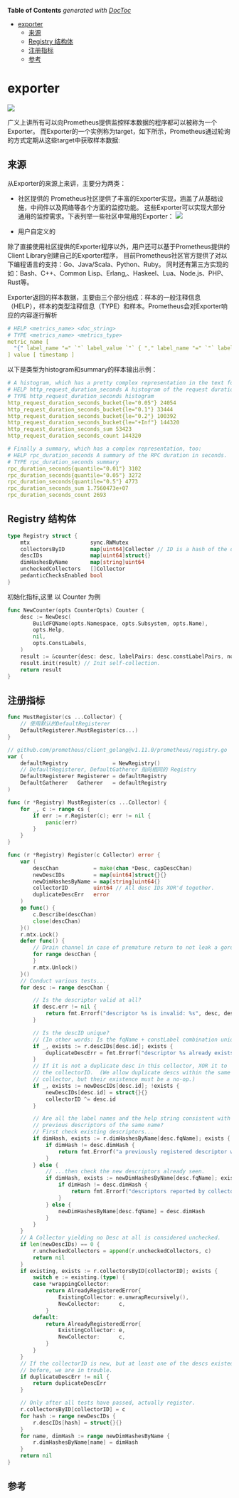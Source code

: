 <!-- START doctoc generated TOC please keep comment here to allow auto update -->
<!-- DON'T EDIT THIS SECTION, INSTEAD RE-RUN doctoc TO UPDATE -->
**Table of Contents**  *generated with [DocToc](https://github.com/thlorenz/doctoc)*

- [exporter](#exporter)
  - [来源](#%E6%9D%A5%E6%BA%90)
  - [Registry 结构体](#registry-%E7%BB%93%E6%9E%84%E4%BD%93)
  - [注册指标](#%E6%B3%A8%E5%86%8C%E6%8C%87%E6%A0%87)
  - [参考](#%E5%8F%82%E8%80%83)

<!-- END doctoc generated TOC please keep comment here to allow auto update -->

# exporter
![](.exporter_images/exporter.png)

广义上讲所有可以向Prometheus提供监控样本数据的程序都可以被称为一个Exporter。
而Exporter的一个实例称为target，如下所示，Prometheus通过轮询的方式定期从这些target中获取样本数据:


## 来源
从Exporter的来源上来讲，主要分为两类：

- 社区提供的
  Prometheus社区提供了丰富的Exporter实现，涵盖了从基础设施，中间件以及网络等各个方面的监控功能。
  这些Exporter可以实现大部分通用的监控需求。下表列举一些社区中常用的Exporter：
![](.exporter_images/exporter_source.png)
  
- 用户自定义的

除了直接使用社区提供的Exporter程序以外，用户还可以基于Prometheus提供的Client Library创建自己的Exporter程序，
目前Prometheus社区官方提供了对以下编程语言的支持：Go、Java/Scala、Python、Ruby。
同时还有第三方实现的如：Bash、C++、Common Lisp、Erlang,、Haskeel、Lua、Node.js、PHP、Rust等。


Exporter返回的样本数据，主要由三个部分组成：样本的一般注释信息（HELP），样本的类型注释信息（TYPE）和样本。Prometheus会对Exporter响应的内容逐行解析
```yaml
# HELP <metrics_name> <doc_string>
# TYPE <metrics_name> <metrics_type>
metric_name [
  "{" label_name "=" `"` label_value `"` { "," label_name "=" `"` label_value `"` } [ "," ] "}"
] value [ timestamp ]
```

以下是类型为histogram和summary的样本输出示例：
```yaml
# A histogram, which has a pretty complex representation in the text format:
# HELP http_request_duration_seconds A histogram of the request duration.
# TYPE http_request_duration_seconds histogram
http_request_duration_seconds_bucket{le="0.05"} 24054
http_request_duration_seconds_bucket{le="0.1"} 33444
http_request_duration_seconds_bucket{le="0.2"} 100392
http_request_duration_seconds_bucket{le="+Inf"} 144320
http_request_duration_seconds_sum 53423
http_request_duration_seconds_count 144320

# Finally a summary, which has a complex representation, too:
# HELP rpc_duration_seconds A summary of the RPC duration in seconds.
# TYPE rpc_duration_seconds summary
rpc_duration_seconds{quantile="0.01"} 3102
rpc_duration_seconds{quantile="0.05"} 3272
rpc_duration_seconds{quantile="0.5"} 4773
rpc_duration_seconds_sum 1.7560473e+07
rpc_duration_seconds_count 2693
```


## Registry 结构体
```go
type Registry struct {
	mtx                   sync.RWMutex
	collectorsByID        map[uint64]Collector // ID is a hash of the descIDs.
	descIDs               map[uint64]struct{}
	dimHashesByName       map[string]uint64
	uncheckedCollectors   []Collector
	pedanticChecksEnabled bool
}
```

初始化指标,这里 以 Counter 为例

```go
func NewCounter(opts CounterOpts) Counter {
	desc := NewDesc(
		BuildFQName(opts.Namespace, opts.Subsystem, opts.Name),
		opts.Help,
		nil,
		opts.ConstLabels,
	)
	result := &counter{desc: desc, labelPairs: desc.constLabelPairs, now: time.Now}
	result.init(result) // Init self-collection.
	return result
}

```



## 注册指标


```go
func MustRegister(cs ...Collector) {
	// 使用默认的DefaultRegisterer
	DefaultRegisterer.MustRegister(cs...)
}

```

```go
// github.com/prometheus/client_golang@v1.11.0/prometheus/registry.go
var (
	defaultRegistry              = NewRegistry()
	// DefaultRegisterer, DefaultGatherer 指向相同的 Registry
	DefaultRegisterer Registerer = defaultRegistry
	DefaultGatherer   Gatherer   = defaultRegistry
)
```

```go
func (r *Registry) MustRegister(cs ...Collector) {
	for _, c := range cs {
		if err := r.Register(c); err != nil {
			panic(err)
		}
	}
}

func (r *Registry) Register(c Collector) error {
	var (
		descChan           = make(chan *Desc, capDescChan)
		newDescIDs         = map[uint64]struct{}{}
		newDimHashesByName = map[string]uint64{}
		collectorID        uint64 // All desc IDs XOR'd together.
		duplicateDescErr   error
	)
	go func() {
		c.Describe(descChan)
		close(descChan)
	}()
	r.mtx.Lock()
	defer func() {
		// Drain channel in case of premature return to not leak a goroutine.
		for range descChan {
		}
		r.mtx.Unlock()
	}()
	// Conduct various tests...
	for desc := range descChan {

		// Is the descriptor valid at all?
		if desc.err != nil {
			return fmt.Errorf("descriptor %s is invalid: %s", desc, desc.err)
		}

		// Is the descID unique?
		// (In other words: Is the fqName + constLabel combination unique?)
		if _, exists := r.descIDs[desc.id]; exists {
			duplicateDescErr = fmt.Errorf("descriptor %s already exists with the same fully-qualified name and const label values", desc)
		}
		// If it is not a duplicate desc in this collector, XOR it to
		// the collectorID.  (We allow duplicate descs within the same
		// collector, but their existence must be a no-op.)
		if _, exists := newDescIDs[desc.id]; !exists {
			newDescIDs[desc.id] = struct{}{}
			collectorID ^= desc.id
		}

		// Are all the label names and the help string consistent with
		// previous descriptors of the same name?
		// First check existing descriptors...
		if dimHash, exists := r.dimHashesByName[desc.fqName]; exists {
			if dimHash != desc.dimHash {
				return fmt.Errorf("a previously registered descriptor with the same fully-qualified name as %s has different label names or a different help string", desc)
			}
		} else {
			// ...then check the new descriptors already seen.
			if dimHash, exists := newDimHashesByName[desc.fqName]; exists {
				if dimHash != desc.dimHash {
					return fmt.Errorf("descriptors reported by collector have inconsistent label names or help strings for the same fully-qualified name, offender is %s", desc)
				}
			} else {
				newDimHashesByName[desc.fqName] = desc.dimHash
			}
		}
	}
	// A Collector yielding no Desc at all is considered unchecked.
	if len(newDescIDs) == 0 {
		r.uncheckedCollectors = append(r.uncheckedCollectors, c)
		return nil
	}
	if existing, exists := r.collectorsByID[collectorID]; exists {
		switch e := existing.(type) {
		case *wrappingCollector:
			return AlreadyRegisteredError{
				ExistingCollector: e.unwrapRecursively(),
				NewCollector:      c,
			}
		default:
			return AlreadyRegisteredError{
				ExistingCollector: e,
				NewCollector:      c,
			}
		}
	}
	// If the collectorID is new, but at least one of the descs existed
	// before, we are in trouble.
	if duplicateDescErr != nil {
		return duplicateDescErr
	}

	// Only after all tests have passed, actually register.
	r.collectorsByID[collectorID] = c
	for hash := range newDescIDs {
		r.descIDs[hash] = struct{}{}
	}
	for name, dimHash := range newDimHashesByName {
		r.dimHashesByName[name] = dimHash
	}
	return nil
}
```


## 参考


